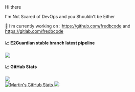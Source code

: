 Hi there

I'm Not Scared of DevOps and you Shouldn't be Either

🔭 I’m currently working on : https://github.com/fredbcode and https://gitlab.com/fredbcode

#### &#x1f4c8; E2Guardian stable branch latest pipeline
<img src="https://gitlab.com/fredbcode/e2guardian/badges/v5.4/pipeline.svg" aria-hidden="true" class="project-badge">


#### &#x1f4c8; GitHub Stats
<a href="https://github.com/fredbcode/fredbcode">
  <img src="https://github-readme-stats.vercel.app/api/top-langs/?username=fredbcode&hide=java,ruby,html&title_color=ffffff&text_color=c9cacc&icon_color=2bbc8a&bg_color=1d1f21" /><br>
<a href="https://github.com/fredbcode/fredbcode">
  <img src="https://github-readme-stats.vercel.app/api?username=fredbcode&show_icons=true&line_height=27&count_private=true&title_color=ffffff&text_color=c9cacc&icon_color=2bbc8a&bg_color=1d1f21" alt="Martin's GitHub Stats" />
</a>
<a href="https://github.com/e2guardian/e2guardian">
  <img src="https://github-readme-stats.vercel.app/api/pin/?username=e2guardian&repo=e2guardian&title_color=ffffff&text_color=c9cacc&icon_color=2bbc8a&bg_color=1d1f21" />
</a>
</a>
